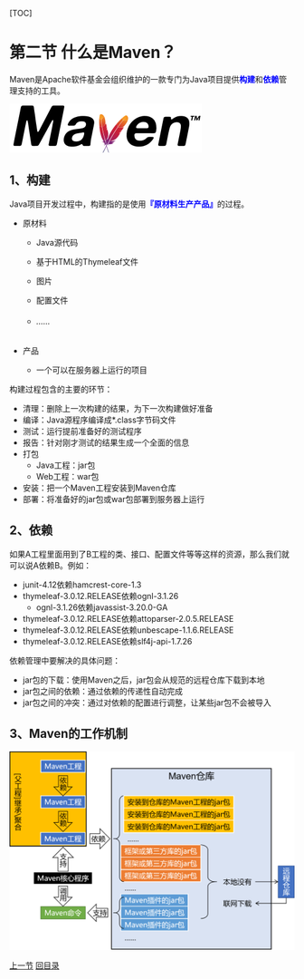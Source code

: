[TOC]

# 第二节 什么是Maven？



Maven是Apache软件基金会组织维护的一款专门为Java项目提供<span style="color:blue;font-weight:bold;">构建</span>和<span style="color:blue;font-weight:bold;">依赖</span>管理支持的工具。

![images](images/maven-logo-black-on-white.png)



## 1、构建

Java项目开发过程中，构建指的是使用<span style="color:blue;font-weight:bold;">『原材料生产产品』</span>的过程。

- 原材料

  - Java源代码

  - 基于HTML的Thymeleaf文件

  - 图片

  - 配置文件

  - ###### ……

- 产品

  - 一个可以在服务器上运行的项目

构建过程包含的主要的环节：

- 清理：删除上一次构建的结果，为下一次构建做好准备
- 编译：Java源程序编译成*.class字节码文件
- 测试：运行提前准备好的测试程序
- 报告：针对刚才测试的结果生成一个全面的信息
- 打包
  - Java工程：jar包
  - Web工程：war包
- 安装：把一个Maven工程安装到Maven仓库
- 部署：将准备好的jar包或war包部署到服务器上运行



## 2、依赖

如果A工程里面用到了B工程的类、接口、配置文件等等这样的资源，那么我们就可以说A依赖B。例如：

- junit-4.12依赖hamcrest-core-1.3
- thymeleaf-3.0.12.RELEASE依赖ognl-3.1.26
  - ognl-3.1.26依赖javassist-3.20.0-GA
- thymeleaf-3.0.12.RELEASE依赖attoparser-2.0.5.RELEASE
- thymeleaf-3.0.12.RELEASE依赖unbescape-1.1.6.RELEASE
- thymeleaf-3.0.12.RELEASE依赖slf4j-api-1.7.26

依赖管理中要解决的具体问题：

- jar包的下载：使用Maven之后，jar包会从规范的远程仓库下载到本地
- jar包之间的依赖：通过依赖的传递性自动完成
- jar包之间的冲突：通过对依赖的配置进行调整，让某些jar包不会被导入



## 3、Maven的工作机制

![images](images/img003.png)



[上一节](verse01.html) [回目录](index.html)